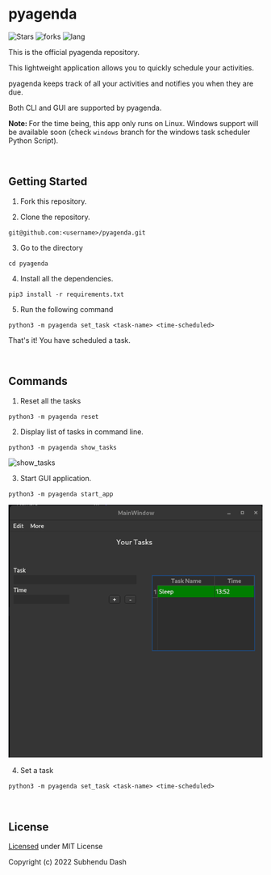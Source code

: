 # pyagenda

![Stars](https://img.shields.io/github/stars/subhendudash02/pyagenda.svg?logo=github) ![forks](https://img.shields.io/github/forks/subhendudash02/pyagenda.svg?logo=github&color=green) ![lang](https://img.shields.io/github/languages/top/subhendudash02/pyagenda?color=blue&logo=python)

This is the official pyagenda repository.

This lightweight application allows you to quickly schedule your activities.

pyagenda keeps track of all your activities and notifies you when they are due.

Both CLI and GUI are supported by pyagenda.

<b>Note: </b> For the time being, this app only runs on Linux. Windows support will be available soon (check `windows` branch for the windows task scheduler Python Script).

<br>

## Getting Started

1. Fork this repository.

2. Clone the repository.

```
git@github.com:<username>/pyagenda.git
```

3. Go to the directory

```
cd pyagenda
```

4. Install all the dependencies.

```
pip3 install -r requirements.txt
```

5. Run the following command

```
python3 -m pyagenda set_task <task-name> <time-scheduled>
```

That's it! You have scheduled a task.

<br>

## Commands

1. Reset all the tasks

```
python3 -m pyagenda reset 
```

2. Display list of tasks in command line.

```
python3 -m pyagenda show_tasks
```

![show_tasks](screenshots/show_tasks.png)

3. Start GUI application.

```
python3 -m pyagenda start_app
```

![start_app](screenshots/start_app.png)

4. Set a task

```
python3 -m pyagenda set_task <task-name> <time-scheduled>
```

<br>

## License

[Licensed](https://github.com/subhendudash02/pyagenda/blob/main/LICENSE) under MIT License

Copyright (c) 2022 Subhendu Dash
